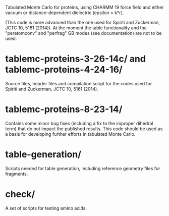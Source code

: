 Tabulated Monte Carlo for proteins, using CHARMM 19 force field and either vacuum or distance-dependent dielectric (epsilon = k*r). 

(This code is more advanced than the one used for Spiriti and Zuckerman, JCTC 10, 5161 (2014)).  At the moment the table functionality and the "peratomconv" and "perfrag" GB modes (see documentation) are not to be used.

# tablemc-proteins-3-26-14c/ and tablemc-proteins-4-24-16/

Source files, header files and compilation script for the codes used for Spiriti and Zuckerman, JCTC 10, 5161 (2014).

# tablemc-proteins-8-23-14/

Contains some minor bug fixes (including a fix to the improper dihedral term)  that do not impact the published results.  This code should be used as a basis for developing further efforts in tabulated Monte Carlo.

# table-generation/

Scripts needed for table generation, including reference geometry files for fragments.

# check/

A set of scripts for testing amino acids.

